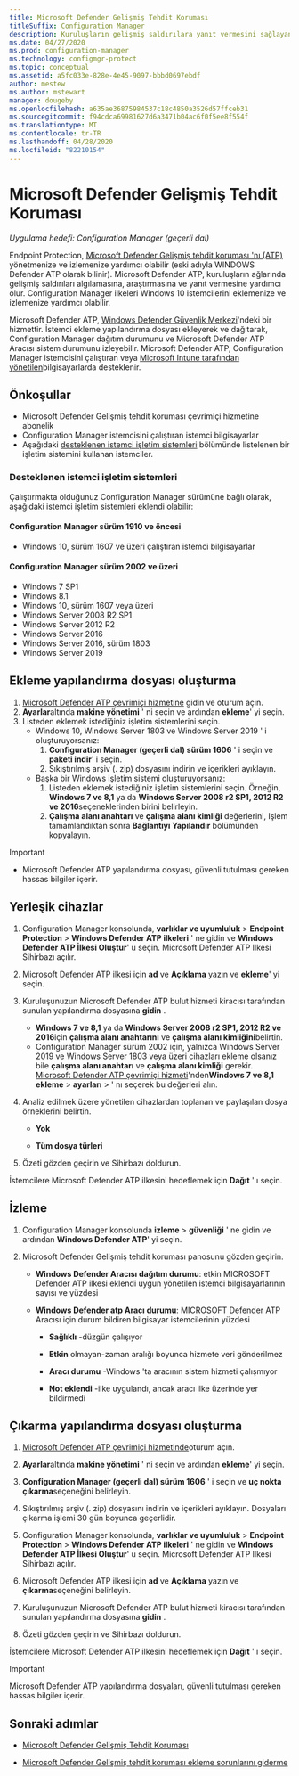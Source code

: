 ```yaml
---
title: Microsoft Defender Gelişmiş Tehdit Koruması
titleSuffix: Configuration Manager
description: Kuruluşların gelişmiş saldırılara yanıt vermesini sağlayan yeni bir hizmet olan Microsoft Defender Gelişmiş tehdit koruması 'nı yönetmeyi ve izlemeyi öğrenin.
ms.date: 04/27/2020
ms.prod: configuration-manager
ms.technology: configmgr-protect
ms.topic: conceptual
ms.assetid: a5fc033e-828e-4e45-9097-bbbd0697ebdf
author: mestew
ms.author: mstewart
manager: dougeby
ms.openlocfilehash: a635ae36875984537c18c4850a3526d57ffceb31
ms.sourcegitcommit: f94cdca69981627d6a3471b04ac6f0f5ee8f554f
ms.translationtype: MT
ms.contentlocale: tr-TR
ms.lasthandoff: 04/28/2020
ms.locfileid: "82210154"
---
```

# <a name="microsoft-defender-advanced-threat-protection"></a>Microsoft Defender Gelişmiş Tehdit Koruması

*Uygulama hedefi: Configuration Manager (geçerli dal)*

Endpoint Protection, [Microsoft Defender Gelişmiş tehdit koruması 'nı (ATP)](https://docs.microsoft.com/windows/security/threat-protection/microsoft-defender-atp/microsoft-defender-advanced-threat-protection) yönetmenize ve izlemenize yardımcı olabilir (eski adıyla WINDOWS Defender ATP olarak bilinir). Microsoft Defender ATP, kuruluşların ağlarında gelişmiş saldırıları algılamasına, araştırmasına ve yanıt vermesine yardımcı olur. Configuration Manager ilkeleri Windows 10 istemcilerini eklemenize ve izlemenize yardımcı olabilir.

Microsoft Defender ATP, [Windows Defender Güvenlik Merkezi](https://securitycenter.windows.com)'ndeki bir hizmettir. İstemci ekleme yapılandırma dosyası ekleyerek ve dağıtarak, Configuration Manager dağıtım durumunu ve Microsoft Defender ATP Aracısı sistem durumunu izleyebilir. Microsoft Defender ATP, Configuration Manager istemcisini çalıştıran veya [Microsoft Intune tarafından yönetilen](https://docs.microsoft.com/intune/protect/advanced-threat-protection)bilgisayarlarda desteklenir.

## <a name="prerequisites"></a>Önkoşullar

- Microsoft Defender Gelişmiş tehdit koruması çevrimiçi hizmetine abonelik  
- Configuration Manager istemcisini çalıştıran istemci bilgisayarlar
- Aşağıdaki [desteklenen istemci işletim sistemleri](#bkmk_os) bölümünde listelenen bir işletim sistemini kullanan istemciler.

### <a name="supported-client-operating-systems"></a><a name="bkmk_os"></a>Desteklenen istemci işletim sistemleri
Çalıştırmakta olduğunuz Configuration Manager sürümüne bağlı olarak, aşağıdaki istemci işletim sistemleri eklendi olabilir:

#### <a name="configuration-manager-version-1910-and-prior"></a>Configuration Manager sürüm 1910 ve öncesi

- Windows 10, sürüm 1607 ve üzeri çalıştıran istemci bilgisayarlar

#### <a name="configuration-manager-version-2002-and-later"></a>Configuration Manager sürüm 2002 ve üzeri
<!--5229962-->
- Windows 7 SP1
- Windows 8.1
- Windows 10, sürüm 1607 veya üzeri
- Windows Server 2008 R2 SP1
- Windows Server 2012 R2
- Windows Server 2016
- Windows Server 2016, sürüm 1803
- Windows Server 2019

## <a name="create-an-onboarding-configuration-file"></a>Ekleme yapılandırma dosyası oluşturma

1. [Microsoft Defender ATP çevrimiçi hizmetine](https://securitycenter.windows.com/) gidin ve oturum açın.
1. **Ayarlar**altında **makine yönetimi** ' ni seçin ve ardından **ekleme**' yi seçin.
1. Listeden eklemek istediğiniz işletim sistemlerini seçin.
   - Windows 10, Windows Server 1803 ve Windows Server 2019 ' i oluşturuyorsanız:
      1. **Configuration Manager (geçerli dal) sürüm 1606** ' i seçin ve **paketi indir**' i seçin.
      1. Sıkıştırılmış arşiv (. zip) dosyasını indirin ve içerikleri ayıklayın.
   - Başka bir Windows işletim sistemi oluşturuyorsanız: 
      1. Listeden eklemek istediğiniz işletim sistemlerini seçin. Örneğin, **Windows 7 ve 8,1** ya da **Windows Server 2008 r2 SP1, 2012 R2 ve 2016**seçeneklerinden birini belirleyin.
      1. **Çalışma alanı anahtarı** ve **çalışma alanı kimliği** değerlerini, Işlem tamamlandıktan sonra **Bağlantıyı Yapılandır** bölümünden kopyalayın.

> [!IMPORTANT]
> - Microsoft Defender ATP yapılandırma dosyası, güvenli tutulması gereken hassas bilgiler içerir.

## <a name="onboard-devices"></a>Yerleşik cihazlar

1. Configuration Manager konsolunda, **varlıklar ve uyumluluk** > **Endpoint Protection** > **Windows Defender ATP ilkeleri** ' ne gidin ve **Windows Defender ATP İlkesi Oluştur**' u seçin. Microsoft Defender ATP Ilkesi Sihirbazı açılır.  
1. Microsoft Defender ATP ilkesi için **ad** ve **Açıklama** yazın ve **ekleme**' yi seçin.
1. Kuruluşunuzun Microsoft Defender ATP bulut hizmeti kiracısı tarafından sunulan yapılandırma dosyasına **gidin** .
   - **Windows 7 ve 8,1** ya da **Windows Server 2008 r2 SP1, 2012 R2 ve 2016**için **çalışma alanı anahtarını** ve **çalışma alanı kimliğini**belirtin.
   - Configuration Manager sürüm 2002 için, yalnızca Windows Server 2019 ve Windows Server 1803 veya üzeri cihazları ekleme olsanız bile **çalışma alanı anahtarı** ve **çalışma alanı kimliği** gerekir. [Microsoft Defender ATP çevrimiçi hizmeti](https://securitycenter.windows.com/)'nden**Windows 7 ve 8,1** **ekleme** >  **ayarları** > ' nı seçerek bu değerleri alın. <!--7054188-->
1. Analiz edilmek üzere yönetilen cihazlardan toplanan ve paylaşılan dosya örneklerini belirtin.  

   - **Yok**

   - **Tüm dosya türleri**  
1. Özeti gözden geçirin ve Sihirbazı doldurun.  

İstemcilere Microsoft Defender ATP ilkesini hedeflemek için **Dağıt** ' ı seçin.

## <a name="monitor"></a>İzleme

1. Configuration Manager konsolunda **izleme** > **güvenliği** ' ne gidin ve ardından **Windows Defender ATP**' yi seçin.  

1. Microsoft Defender Gelişmiş tehdit koruması panosunu gözden geçirin.  

    - **Windows Defender Aracısı dağıtım durumu**: etkin MICROSOFT Defender ATP ilkesi eklendi uygun yönetilen istemci bilgisayarlarının sayısı ve yüzdesi  

    - **Windows Defender atp Aracı durumu**: MICROSOFT Defender ATP Aracısı için durum bildiren bilgisayar istemcilerinin yüzdesi  

        - **Sağlıklı** -düzgün çalışıyor  

        - **Etkin** olmayan-zaman aralığı boyunca hizmete veri gönderilmez  

        - **Aracı durumu** -Windows 'ta aracının sistem hizmeti çalışmıyor  

        - **Not eklendi** -ilke uygulandı, ancak aracı ilke üzerinde yer bildirmedi  

## <a name="create-an-offboarding-configuration-file"></a>Çıkarma yapılandırma dosyası oluşturma  

1. [Microsoft Defender ATP çevrimiçi hizmetinde](https://securitycenter.windows.com/)oturum açın.

1. **Ayarlar**altında **makine yönetimi** ' ni seçin ve ardından **ekleme**' yi seçin.  

1. **Configuration Manager (geçerli dal) sürüm 1606** ' i seçin ve **uç nokta çıkarma**seçeneğini belirleyin.  

1. Sıkıştırılmış arşiv (. zip) dosyasını indirin ve içerikleri ayıklayın. Dosyaları çıkarma işlemi 30 gün boyunca geçerlidir.

1. Configuration Manager konsolunda, **varlıklar ve uyumluluk** > **Endpoint Protection** > **Windows Defender ATP ilkeleri** ' ne gidin ve **Windows Defender ATP İlkesi Oluştur**' u seçin. Microsoft Defender ATP Ilkesi Sihirbazı açılır.  

1. Microsoft Defender ATP ilkesi için **ad** ve **Açıklama** yazın ve **çıkarma**seçeneğini belirleyin.

1. Kuruluşunuzun Microsoft Defender ATP bulut hizmeti kiracısı tarafından sunulan yapılandırma dosyasına **gidin** .

1. Özeti gözden geçirin ve Sihirbazı doldurun.  

İstemcilere Microsoft Defender ATP ilkesini hedeflemek için **Dağıt** ' ı seçin.  

> [!IMPORTANT]
> Microsoft Defender ATP yapılandırma dosyaları, güvenli tutulması gereken hassas bilgiler içerir.

## <a name="next-steps"></a>Sonraki adımlar

- [Microsoft Defender Gelişmiş Tehdit Koruması](https://docs.microsoft.com/windows/security/threat-protection/microsoft-defender-atp/microsoft-defender-advanced-threat-protection)

- [Microsoft Defender Gelişmiş tehdit koruması ekleme sorunlarını giderme](https://docs.microsoft.com/windows/security/threat-protection/microsoft-defender-atp/troubleshoot-onboarding)
